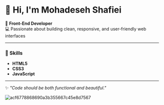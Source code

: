 # 👋 Hi, I'm Mohadeseh Shafiei  

🎨 **Front-End Developer**  
💻 Passionate about building clean, responsive, and user-friendly web interfaces  

---

### 🚀 Skills
- **HTML5**  
- **CSS3**  
- **JavaScript**  

---

✨ *"Code should be both functional and beautiful."*


![acf6778868690a3b355667c45e8d7567](https://github.com/user-attachments/assets/c9e88aea-9067-4372-98c6-9ea88bf197a3)
